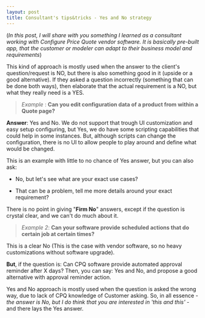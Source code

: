 ```yaml
---
layout: post
title: Consultant's tips&tricks - Yes and No strategy
---
```


(*In this post, I will share with you something I learned as a consultant working with Configure Price Quote vendor software. It is basically pre-built app, that the customer or  modeler can adapt to their business model and requirements*) 

<!--more-->
This kind of approach is mostly used when the answer to the client's question/request is NO, but there is also something good in it (upside or a good alternative). If they asked a question incorrectly (something that can be done both ways), then elaborate that the actual requirement is a NO, but what they really need is a YES.

> *Example* :
 **Can you edit configuration data of a product from within a Quote page?**

**Answer**: Yes and No. We do not support that trough UI customization and easy setup configuring, but Yes, we do have some scripting capabilities that could help in some instances. But, although scripts can change the configuration, there is no UI to allow people to play around and define what would be changed.

This is an example with little to no chance of Yes answer, but you can also ask:

- No, but let's see what are your exact use cases?

- That can be a problem, tell me more details around your exact requirement?


There is no point in giving "**Firm No**" answers, except if the question is crystal clear, and we can't do much about it. 

> *Example 2*: 
**Can your software provide scheduled actions that do certain job at certain times?**

This is a clear No (This is the case with vendor software, so no heavy customizations without software upgrade).

**But**, if the question is: Can CPQ software provide automated approval reminder after X days? Then, you can say: Yes and No, and propose a good alternative with approval reminder action.

Yes and No approach is mostly used when the question is asked the wrong way, due to lack of CPQ knowledge of Customer asking. So, in all essence - *the answer is No, but I do think that you are interested in 'this and this'* - and there lays the Yes answer.
